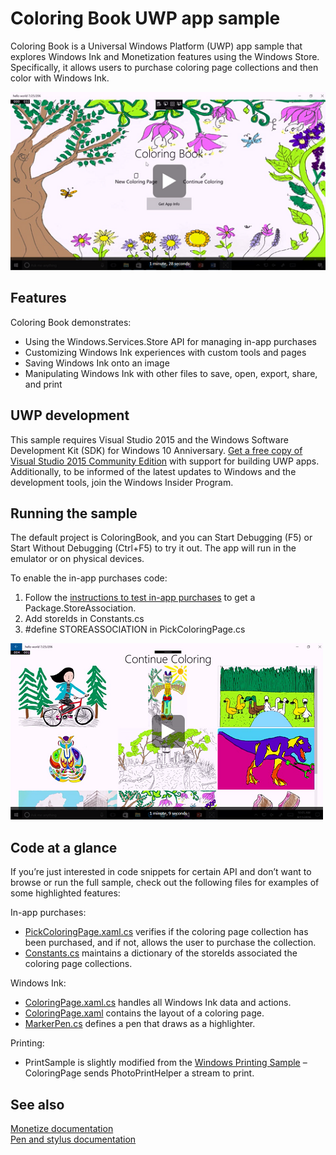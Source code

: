 ﻿<!---
  category: CustomUserInteractions Inking Printing TrialsAdsAndInAppPurchases FilesFoldersAndLibraries
-->

# Coloring Book UWP app sample

Coloring Book is a Universal Windows Platform (UWP) app sample that
explores Windows Ink and Monetization features using the Windows Store.
Specifically, it allows users to purchase coloring page collections and
then color with Windows Ink.

[![Using Ink in your UWP app video](Screenshots/Using_Ink_In_Your_UWP_App_Video.PNG)](https://channel9.msdn.com/Blogs/One-Dev-Minute/Using-Ink-in-Your-UWP-App "Channel 9 One Dev Minute video - Click to Watch")


## Features

Coloring Book demonstrates:

* Using the Windows.Services.Store API for managing in-app purchases
* Customizing Windows Ink experiences with custom tools and pages
* Saving Windows Ink onto an image
* Manipulating Windows Ink with other files to save, open, export, share, and print

## UWP development

This sample requires Visual Studio 2015 and the Windows Software
Development Kit (SDK) for Windows 10 Anniversary. [Get a free copy of
Visual Studio 2015 Community Edition](https://www.visualstudio.com/)
with support for building UWP apps. Additionally, to be informed of the
latest updates to Windows and the development tools, join the Windows
Insider Program.

## Running the sample

The default project is ColoringBook, and you can Start Debugging (F5) or
Start Without Debugging (Ctrl+F5) to try it out. The app will run in the
emulator or on physical devices.

To enable the in-app purchases code:

1.  Follow the [instructions to test in-app
    purchases](https://msdn.microsoft.com/windows/uwp/monetize/in-app-purchases-and-trials#testing-apps-that-use-the-windows-services-store-namespace)
    to get a Package.StoreAssociation.
2.  Add storeIds in Constants.cs
3.  \#define STOREASSOCIATION in PickColoringPage.cs

[![Adding in-app purchases to your UWP app video](Screenshots/Adding_In_App_Purchases_To_Your_UWP_App_Video.PNG)](https://channel9.msdn.com/Blogs/One-Dev-Minute/Adding-In-App-Purchases-to-Your-UWP-App "Channel 9 One Dev Minute video - Click to Watch")

## Code at a glance

If you’re just interested in code snippets for certain API and don’t
want to browse or run the full sample, check out the following files for
examples of some highlighted features:

In-app purchases:

* [PickColoringPage.xaml.cs](ColoringBook/PickColoringPage.xaml.cs#L25) verifies if the coloring page collection
    has been purchased, and if not, allows the user to purchase
    the collection.
* [Constants.cs](ColoringBook/Constants.cs#L25) maintains a dictionary of the storeIds associated the
    coloring page collections.

Windows Ink:

* [ColoringPage.xaml.cs](ColoringBook/ColoringPage.xaml.cs#L25) handles all Windows Ink data and actions.
* [ColoringPage.xaml](ColoringBook/ColoringPage.xaml#L25) contains the layout of a coloring page.
* [MarkerPen.cs](ColoringBook/MarkerPen.cs#L25) defines a pen that draws as a highlighter.

Printing:

* PrintSample is slightly modified from the [Windows Printing
    Sample](https://github.com/Microsoft/Windows-universal-samples/tree/master/Samples/Printing/cs)
    – ColoringPage sends PhotoPrintHelper a stream to print.

## See also

[Monetize documentation](https://developer.microsoft.com/store/monetize)  
[Pen and stylus documentation](https://msdn.microsoft.com/windows/uwp/input-and-devices/pen-and-stylus-interactions)
